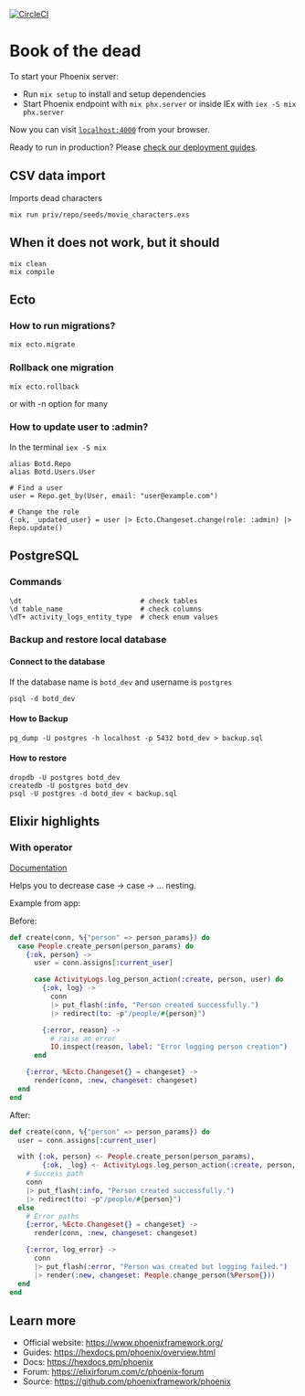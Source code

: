 [![CircleCI](https://circleci.com/gh/maxfarseer/botd.svg?style=shield)](https://circleci.com/gh/maxfarseer/botd)

# Book of the dead

To start your Phoenix server:

- Run `mix setup` to install and setup dependencies
- Start Phoenix endpoint with `mix phx.server` or inside IEx with `iex -S mix phx.server`

Now you can visit [`localhost:4000`](http://localhost:4000) from your browser.

Ready to run in production? Please [check our deployment guides](https://hexdocs.pm/phoenix/deployment.html).

## CSV data import

Imports dead characters

```
mix run priv/repo/seeds/movie_characters.exs
```

## When it does not work, but it should

```
mix clean
mix compile
```

## Ecto

### How to run migrations?

```
mix ecto.migrate
```

### Rollback one migration

```
mix ecto.rollback
```

or with -n option for many

### How to update user to :admin?

In the terminal `iex -S mix`

```
alias Botd.Repo
alias Botd.Users.User

# Find a user
user = Repo.get_by(User, email: "user@example.com")

# Change the role
{:ok, _updated_user} = user |> Ecto.Changeset.change(role: :admin) |> Repo.update()
```

## PostgreSQL

### Commands

```
\dt                             # check tables
\d table_name                   # check columns
\dT+ activity_logs_entity_type  # check enum values
```

### Backup and restore local database

#### Connect to the database

If the database name is `botd_dev` and username is `postgres`

```
psql -d botd_dev
```

#### How to Backup

```
pg_dump -U postgres -h localhost -p 5432 botd_dev > backup.sql

```

#### How to restore

```
dropdb -U postgres botd_dev
createdb -U postgres botd_dev
psql -U postgres -d botd_dev < backup.sql
```

## Elixir highlights

### With operator

[Documentation](https://hexdocs.pm/elixir/Kernel.SpecialForms.html#with/1)

Helps you to decrease case -> case -> ... nesting.

Example from app:

Before:

```elixir
def create(conn, %{"person" => person_params}) do
  case People.create_person(person_params) do
    {:ok, person} ->
      user = conn.assigns[:current_user]

      case ActivityLogs.log_person_action(:create, person, user) do
        {:ok, log} ->
          conn
          |> put_flash(:info, "Person created successfully.")
          |> redirect(to: ~p"/people/#{person}")

        {:error, reason} ->
          # raise an error
          IO.inspect(reason, label: "Error logging person creation")
      end

    {:error, %Ecto.Changeset{} = changeset} ->
      render(conn, :new, changeset: changeset)
  end
end
```

After:

```elixir
def create(conn, %{"person" => person_params}) do
  user = conn.assigns[:current_user]

  with {:ok, person} <- People.create_person(person_params),
        {:ok, _log} <- ActivityLogs.log_person_action(:create, person, user) do
    # Success path
    conn
    |> put_flash(:info, "Person created successfully.")
    |> redirect(to: ~p"/people/#{person}")
  else
    # Error paths
    {:error, %Ecto.Changeset{} = changeset} ->
      render(conn, :new, changeset: changeset)

    {:error, log_error} ->
      conn
      |> put_flash(:error, "Person was created but logging failed.")
      |> render(:new, changeset: People.change_person(%Person{}))
  end
end
```

## Learn more

- Official website: https://www.phoenixframework.org/
- Guides: https://hexdocs.pm/phoenix/overview.html
- Docs: https://hexdocs.pm/phoenix
- Forum: https://elixirforum.com/c/phoenix-forum
- Source: https://github.com/phoenixframework/phoenix
